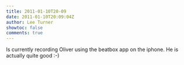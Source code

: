 ```yaml
---
title: 2011-01-10T20-09
date: 2011-01-10T20:09:04Z
author: Lee Turner
showtoc: false
comments: true
---
```


Is currently recording Oliver using the beatbox app on the iphone.  He is actually quite good :-)

